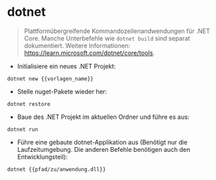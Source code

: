 # dotnet

> Plattformübergreifende Kommandozeilenandwendungen für .NET Core.
> Manche Unterbefehle wie `dotnet build` sind separat dokumentiert.
> Weitere Informationen: <https://learn.microsoft.com/dotnet/core/tools>.

- Initialisiere ein neues .NET Projekt:

`dotnet new {{vorlagen_name}}`

- Stelle nuget-Pakete wieder her:

`dotnet restore`

- Baue des .NET Projekt im aktuellen Ordner und führe es aus:

`dotnet run`

- Führe eine gebaute dotnet-Applikation aus (Benötigt nur die Laufzeitumgebung. Die anderen Befehle benötigen auch den Entwicklungsteil):

`dotnet {{pfad/zu/anwendung.dll}}`

